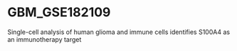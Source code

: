 # GBM_GSE182109
Single-cell analysis of human glioma and immune cells identifies S100A4 as an immunotherapy target 

